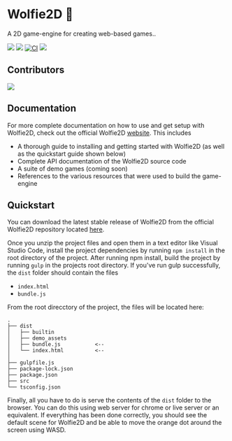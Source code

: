 # Wolfie2D 🐺
A 2D game-engine for creating web-based games..

<img src="https://img.shields.io/github/package-json/v/Test123938/Test2"></img> 
<img src="https://img.shields.io/github/license/Test123938/Test2"></img>
[![CI](https://github.com/WolfieEngine/Wolfie2D/actions/workflows/CI.yml/badge.svg?event=push)](https://github.com/WolfieEngine/Wolfie2D/actions/workflows/CI.yml)
<img src="https://img.shields.io/website?url=https%3A%2F%2Ftest123938.github.io%2FTest2"></img>

## Contributors
<a href="https://github.com/WolfieEngine/Wolfie2D/graphs/contributors">
  <img src="https://contrib.rocks/image?repo=WolfieEngine/Wolfie2D" />
</a>

## Documentation
For more complete documentation on how to use and get setup with Wolfie2D, check out the official Wolfie2D [website](https://wolfieengine.github.io/Wolfie2D-website/). This includes

* A thorough guide to installing and getting started with Wolfie2D (as well as the quickstart guide shown below)
* Complete API documentation of the Wolfie2D source code
* A suite of demo games (coming soon)
* References to the various resources that were used to build the game-engine

## Quickstart
You can download the latest stable release of Wolfie2D from the official Wolfie2D repository located [here](https://github.com/WolfieEngine/Wolfie2D).

Once you unzip the project files and open them in a text editor like Visual Studio Code, install the project dependencies by running `npm install` in the root directory of the project. After running npm install, build the project by running `gulp` in the projects root directory. If you've run gulp successfully, the `dist` folder should contain the files

* `index.html`
* `bundle.js`

From the root direcctory of the project, the files will be located here:
```
.
├── dist
│   ├── builtin
│   ├── demo_assets
│   ├── bundle.js           <-- 
│   └── index.html          <-- 
│
├── gulpfile.js
├── package-lock.json
├── package.json
├── src
└── tsconfig.json
```

Finally, all you have to do is serve the contents of the `dist` folder to the browser. You can do this using web server for chrome or live server or an equivalent. If everything has been done correctly, you should see the default scene for Wolfie2D and be able to move the orange dot around the screen using WASD.
